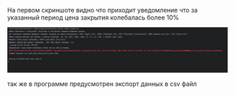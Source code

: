 

На первом скриншоте видно что приходит уведомление что за указанный период цена закрытия колебалась
более 10%

![img_1.png](img_1.png)

так же в программе предусмотрен экспорт данных в csv файл